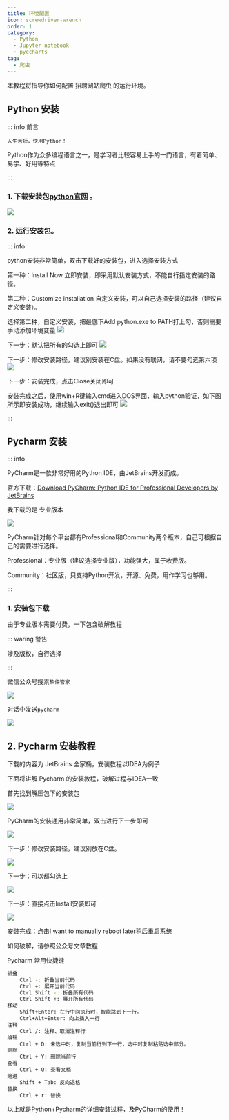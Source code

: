 ```yaml
---
title: 环境配置
icon: screwdriver-wrench
order: 1
category:
  - Python
  - Jupyter notebook
  - pyecharts
tag:
  - 爬虫
---
```


本教程将指导你如何配置 招聘网站爬虫 的运行环境。

<!-- more -->

## Python 安装

::: info 前言

`人生苦短，快用Python！`

Python作为众多编程语言之一，是学习者比较容易上手的一门语言，有着简单、易学、好用等特点

:::

### 1. 下载安装包[python官网](https://www.python.org/downloads/windows/) 。

![](./image/b9f7f7cc81916a60b95e3835c66381c5.png)

### 2. 运行安装包。

::: info

python安装非常简单，双击下载好的安装包，进入选择安装方式

第一种：Install Now 立即安装，即采用默认安装方式，不能自行指定安装的路径。

第二种：Customize installation 自定义安装，可以自己选择安装的路径（建议自定义安装）。

选择第二种，自定义安装，把最底下Add python.exe to PATH打上勾，否则需要手动添加环境变量
![](./image/f5d9533689c48586594a40e3fcc134c1.png)

下一步：默认把所有的勾选上即可
![](./image/82c712c81a254678a318be353433bba2.png)

下一步：修改安装路径，建议别安装在C盘。如果没有联网，请不要勾选第六项
![](./image/10163b5b3841c2ef8362c30638dce164.png)

下一步：安装完成，点击Close关闭即可

安装完成之后，使用win+R键输入cmd进入DOS界面，输入python验证，如下图所示即安装成功，继续输入exit()退出即可
![](./image/eb05e977a7027985a7b731647e515cf4.png)

:::

## Pycharm 安装

::: info

PyCharm是一款非常好用的Python IDE，由JetBrains开发而成。

官方下载：[Download PyCharm: Python IDE for Professional Developers by JetBrains](https://www.jetbrains.com/pycharm/download/?section=windows#section=windows)

我下载的是 专业版本

![](./image/8971166a259dd89444f436fd3047b0c8.png)

PyCharm针对每个平台都有Professional和Community两个版本，自己可根据自己的需要进行选择。

Professional：专业版（建议选择专业版），功能强大，属于收费版。

Community：社区版，只支持Python开发，开源、免费，用作学习也够用。

:::

### 1. 安装包下载

由于专业版本需要付费，一下包含破解教程

::: waring 警告

涉及版权，自行选择

:::

微信公众号搜索`软件管家`

![](./image/f114d0926375c08d75ed9d127d3812e1.png)

对话中发送`pycharm`

![](./image/76f48f514e5dba6c375df642dfc46aa3.png)

## 2. Pycharm 安装教程

下载的内容为 JetBrains 全家桶，安装教程以IDEA为例子

下面将讲解 Pycharm 的安装教程，破解过程与IDEA一致

首先找到解压包下的安装包

![](./image/d418a73cbf5c5d3f4f54e0e3903245ef.png)

PyCharm的安装通用非常简单，双击进行下一步即可

![](./image/d1b49226c80179063acfa2c76195f57c.png)

下一步：修改安装路径，建议别放在C盘。

![](./image/3632c2ea96a157156bb8707dccee5026.png)

下一步：可以都勾选上

![](./image/f66cf81125e917b79dde6af7b87e895a.png)

下一步：直接点击Install安装即可

![](./image/87aac7748caa19df1469209456240c2c.png)

安装完成：点击I want to manually reboot later稍后重启系统

如何破解，请参照公众号文章教程

Pycharm 常用快捷键

```bash
折叠
    Ctrl -: 折叠当前代码
    Ctrl +: 展开当前代码
    Ctrl Shift -: 折叠所有代码
    Ctrl Shift +: 展开所有代码
移动
    Shift+Enter: 在行中间执行时，智能跳到下一行。
    Ctrl+Alt+Enter: 向上插入一行
注释
    Ctrl /: 注释、取消注释行
编辑
    Ctrl + D: 未选中时，复制当前行到下一行，选中时复制粘贴选中部分。
删除
    Ctrl + Y: 删除当前行
查看
    Ctrl + Q: 查看文档
缩进
    Shift + Tab: 反向退格
替换
    Ctrl + r: 替换
```

以上就是Python+Pycharm的详细安装过程，及PyCharm的使用！

